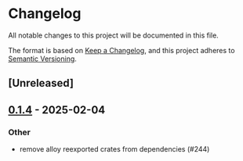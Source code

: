 # Changelog

All notable changes to this project will be documented in this file.

The format is based on [Keep a Changelog](https://keepachangelog.com/en/1.0.0/),
and this project adheres to [Semantic Versioning](https://semver.org/spec/v2.0.0.html).

## [Unreleased]

## [0.1.4](https://github.com/Layr-Labs/eigensdk-rs/compare/eigen-client-elcontracts-v0.1.3...eigen-client-elcontracts-v0.1.4) - 2025-02-04

### Other

- remove alloy reexported crates from dependencies (#244)

